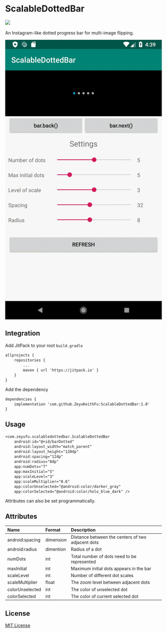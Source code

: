 # ScalableDottedBar
[![](https://jitpack.io/v/ZeyuKeithFu/ScalableDottedBar.svg)](https://jitpack.io/#ZeyuKeithFu/ScalableDottedBar)

An Instagram-like dotted progress bar for multi-image flipping.

![](https://github.com/ZeyuKeithFu/ScalableDottedBar/blob/demo/demo.gif)

## Integration
Add JitPack to your root `build.gradle`
```
allprojects {
	repositories {
		...
		maven { url 'https://jitpack.io' }
	}
}
```
Add the dependency
```
dependencies {
	implementation 'com.github.ZeyuKeithFu:ScalableDottedBar:1.0'
}
```

## Usage
```
<com.zeyufu.scalabledottedbar.ScalableDottedBar
    android:id="@+id/barDotted"
    android:layout_width="match_parent"
    android:layout_height="120dp"
    android:spacing="12dp"
    android:radius="8dp"
    app:numDots="7"
    app:maxInitial="5"
    app:scaleLevel="3"
    app:scaleMultiplier="0.6"
    app:colorUnselected="@android:color/darker_gray"
    app:colorSelected="@android:color/holo_blue_dark" />
```
Attributes can also be set programmatically.

## Attributes
| Name | Format | Description |
|:---|:---|:---|
| android:spacing | dimension | Distance between the centers of two adjacent dots
| android:radius | dimention | Radius of a dot
| numDots | int | Total number of dots need to be represented
| maxInitial | int | Maximum initial dots appears in the bar
| scaleLevel | int | Number of different dot scales
| scaleMultiplier | float | The zoom level between adjacent dots
| colorUnselected | int | The color of unselected dot
| colorSelected | int | The color of current selected dot

## License
[MIT License](https://github.com/ZeyuKeithFu/ScalableDottedBar/blob/master/LICENSE)